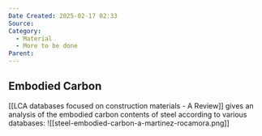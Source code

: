 ```yaml
---
Date Created: 2025-02-17 02:33
Source: 
Category:
  - Material
  - More to be done
Parent:
---
```

## Embodied Carbon
[[LCA databases focused on construction materials - A Review]] gives an analysis of the embodied carbon contents of steel according to various databases:
![[steel-embodied-carbon-a-martinez-rocamora.png]]